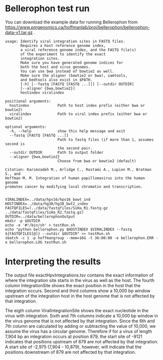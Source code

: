 # Bellerophon test run

You can download the example data for
running Bellerophon from https://www.pmgenomics.ca/hoffmanlab/proj/bellerophon/bellerophon-data-v1.tar.gz .



```
usage: Identify viral integration sites in FASTQ files.
       Requires a host reference genome index,
       a viral reference genome index, and the FASTQ file(s)
       of the experiment to identify the exact
       integration sites.
       Make sure you have generated genome indices for
       both the host and virus genomes.
       You can use bwa instead of bowtie2 as well.
       Make sure the aligner (bowtie2 or bwa), samtools,
       and bedtools also exist in $PATH.
       [-h] [--fastq [FASTQ [FASTQ ...]]] [--outdir OUTDIR]
       [--aligner {bwa,bowtie2}]
       hostindex viralindex

positional arguments:
  hostindex             Path to host index prefix (either bwa or bowtie2)
  viralindex            Path to viral index prefix (either bwa or bowtie2)

optional arguments:
  -h, --help            show this help message and exit
  --fastq [FASTQ [FASTQ ...]]
                        Path to fastq files (if more than 1, assumes second is
                        the second pair.
  --outdir OUTDIR       Path to output folder
  --aligner {bwa,bowtie2}
                        Choose from bwa or bowtie2 (default)

Citation: Karimzadeh M., Arlidge C., Rostami A., Lupien M., Bratman S., and
Hoffman M. M. Integration of human papillomavirus into the human genome
promotes cancer by modifying local chromatin and transcription.


VIRALINDEX=../data/hpv16/hpv16_bowt_ind
HOSTINDEX=../data/hg38/hg38_bwt2_index
FASTQFILES=(../data/fastqfiles/SiHa_R1.fastq.gz ../data/fastqfiles/SiHa_R2.fastq.gz)
OUTDIR=../data/bellerophonOutput
mkdir -p $OUTDIR
echo -e '#!/bin/sh' > testRun.sh
echo "python bellerophon.py $HOSTINDEX $VIRALINDEX --fastq ${FASTQFILES[@]} --outdir $OUTDIR" >> testRun.sh
sbatch -c 1 -p hoffmangroup --mem=16G -t 36:00:00 -e bellerophon.ERR -o bellerophon.LOG testRun.sh
```

# Interpreting the results

The output file exactHpvIntegrations.tsv contains the exact information of where the integration site starts
in the virus as well as the host.
The fourth column IntegrationSite shows the exact position in the host
that the integration occurs.
Second and third columns show a 10,000 bp window upstream of the integration host in the host genome
that is not affected by that integration.


The eigth column ViralIntegrationSite shows the exact nucleotide in the virus with integration.
Sixth and 7th columns indicate a 10,000 bp window in the virus genome that is not affected by that integration.
Since the 6th and 7th column are calculated by adding or subtracting the value of 10,000, we assume the virus has a circular genome.
Therefore if for a virus of length 7,904 bp an integration occurs at position 879, the start site of -9121 indicates that positions
upstream of 879 are not affected by that integration.
A start site of -2,975 (7,904 - 10,879), however, will indicate that the positions downstream of 879 are not affected by that integration.



